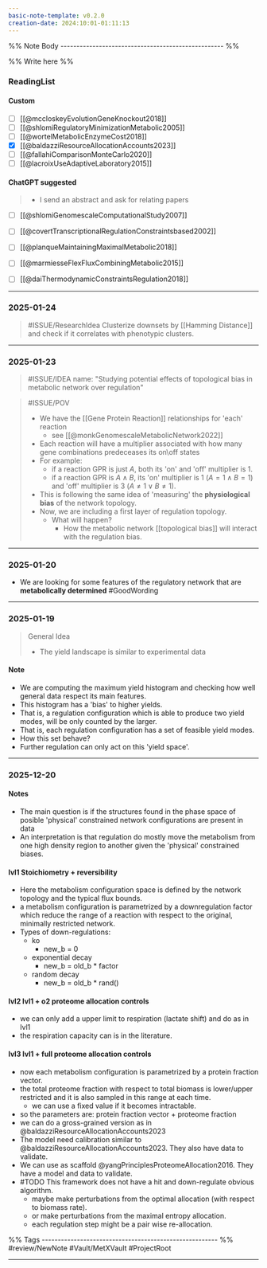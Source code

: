 ```yaml
---
basic-note-template: v0.2.0
creation-date: 2024:10:01-01:11:13
---
```


%% Note Body --------------------------------------------------- %%

%% Write here %%

### ReadingList


#### Custom

- [ ] [[@mccloskeyEvolutionGeneKnockout2018]]
- [ ] [[@shlomiRegulatoryMinimizationMetabolic2005]]
- [ ] [[@wortelMetabolicEnzymeCost2018]]
- [x] [[@baldazziResourceAllocationAccounts2023]]
- [ ] [[@fallahiComparisonMonteCarlo2020]]
- [ ] [[@lacroixUseAdaptiveLaboratory2015]]

#### ChatGPT suggested

> - I send an abstract and ask for relating papers

- [ ] [[@shlomiGenomescaleComputationalStudy2007]]
- [ ] [[@covertTranscriptionalRegulationConstraintsbased2002]]
- [ ] [[@planqueMaintainingMaximalMetabolic2018]]
- [ ] [[@marmiesseFlexFluxCombiningMetabolic2015]]
- [ ] [[@daiThermodynamicConstraintsRegulation2018]]


***
### 2025-01-24

> #ISSUE/ResearchIdea 
> Clusterize downsets by [[Hamming Distance]] and check if it correlates with phenotypic clusters. 



***
### 2025-01-23

> #ISSUE/IDEA
> name:
> "Studying potential effects of topological bias in metabolic network over regulation"

> #ISSUE/POV
> - We have the [[Gene Protein Reaction]] relationships for 'each' reaction
> 	- see [[@monkGenomescaleMetabolicNetwork2022]]
> - Each reaction will have a multiplier associated with how many gene combinations predeceases its on\off states
> - For example:
> 	- if a reaction GPR is just $A$, both its 'on' and 'off' multiplier is $1$.
> 	- if a reaction GPR is $A \wedge B$, its 'on' multiplier is $1$ ($A=1 \wedge B=1$) and 'off' multiplier is $3$ ($A \neq 1 \vee B \neq 1$).
> - This is following the same idea of 'measuring' the **physiological bias** of the network topology.
> - Now, we are including a first layer of regulation topology.
> 	- What will happen?
> 		- How the metabolic network [[topological bias]] will interact with the regulation bias.
> 

***
### 2025-01-20

- We are looking for some features of the regulatory network that are **metabolically determined** #GoodWording 


***
### 2025-01-19

> General Idea
> - The yield landscape is similar to experimental data

#### Note

- We are computing the maximum yield histogram and checking how well general data respect its main features. 
- This histogram has a 'bias' to higher yields.
- That is, a regulation configuration which is able to produce two yield modes, will be only counted by the larger. 
- That is, each regulation configuration has a set of feasible yield modes. 
- How this set behave? 
- Further regulation can only act on this 'yield space'. 


***
### 2025-12-20

#### Notes

- The main question is if the structures found in the  phase space of posible 'physical' constrained network configurations are present in data
- An interpretation is that regulation do mostly move the metabolism from one high density region to another given the 'physical' constrained biases. 

#### lvl1 Stoichiometry + reversibility
- Here the metabolism configuration space is defined by the network topology and the typical flux bounds.
- a metabolism configuration is parametrized by a downregulation factor which reduce the range of a reaction with respect to the original, minimally restricted network.
- Types of down-regulations:
	- ko
		- new_b = 0
	- exponential decay
		- new_b = old_b * factor
	- random decay
		- new_b = old_b * rand()

#### lvl2 lvl1 + o2 proteome allocation controls
- we can only add a upper limit to respiration (lactate shift) and do as in lvl1
- the respiration capacity can is in the literature.

#### lvl3 lvl1 + full proteome allocation controls
- now each metabolism configuration is parametrized by a protein fraction vector.
- the total proteome fraction with respect to total biomass is lower/upper restricted and it is also sampled in this range at each time.
	- we can use a fixed value if it becomes intractable.
- so the parameters are: protein fraction vector + proteome fraction
- we can do a gross-grained version as in @baldazziResourceAllocationAccounts2023
- The model need calibration similar to @baldazziResourceAllocationAccounts2023. They also have data to validate.
- We can use as scaffold  @yangPrinciplesProteomeAllocation2016. They have a model and data to validate.
- #TODO This framework does not have a hit and down-regulate obvious algorithm.  
	- maybe make perturbations from the optimal allocation (with respect to biomass rate).
	- or make perturbations from the maximal entropy allocation. 
	- each regulation step might be a pair wise re-allocation.


%% Tags ------------------------------------------------------- %%
#review/NewNote
#Vault/MetXVault 
#ProjectRoot 
___
